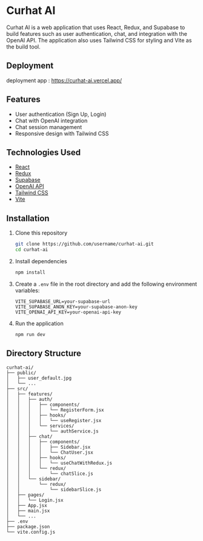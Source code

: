 # Curhat AI

Curhat AI is a web application that uses React, Redux, and Supabase to build features such as user authentication, chat, and integration with the OpenAI API. The application also uses Tailwind CSS for styling and Vite as the build tool.

## Deployment
deployment app : https://curhat-ai.vercel.app/
## Features

- User authentication (Sign Up, Login)
- Chat with OpenAI integration
- Chat session management
- Responsive design with Tailwind CSS

## Technologies Used

- [React](https://reactjs.org/)
- [Redux](https://redux.js.org/)
- [Supabase](https://supabase.io/)
- [OpenAI API](https://openai.com/)
- [Tailwind CSS](https://tailwindcss.com/)
- [Vite](https://vitejs.dev/)

## Installation

1. Clone this repository

    ```bash
    git clone https://github.com/username/curhat-ai.git
    cd curhat-ai
    ```

2. Install dependencies

    ```bash
    npm install
    ```

3. Create a `.env` file in the root directory and add the following environment variables:

    ```env
    VITE_SUPABASE_URL=your-supabase-url
    VITE_SUPABASE_ANON_KEY=your-supabase-anon-key
    VITE_OPENAI_API_KEY=your-openai-api-key
    ```

4. Run the application

    ```bash
    npm run dev
    ```

## Directory Structure

```plaintext
curhat-ai/
├── public/
│   ├── user_default.jpg
│   └── ...
├── src/
│   ├── features/
│   │   ├── auth/
│   │   │   ├── components/
│   │   │   │   └── RegisterForm.jsx
│   │   │   ├── hooks/
│   │   │   │   └── useRegister.jsx
│   │   │   └── services/
│   │   │       └── authService.js
│   │   ├── chat/
│   │   │   ├── components/
│   │   │   │   ├── Sidebar.jsx
│   │   │   │   └── ChatUser.jsx
│   │   │   ├── hooks/
│   │   │   │   └── useChatWithRedux.js
│   │   │   └── redux/
│   │   │       └── chatSlice.js
│   │   └── sidebar/
│   │       └── redux/
│   │           └── sidebarSlice.js
│   ├── pages/
│   │   └── Login.jsx
│   ├── App.jsx
│   ├── main.jsx
│   └── ...
├── .env
├── package.json
└── vite.config.js